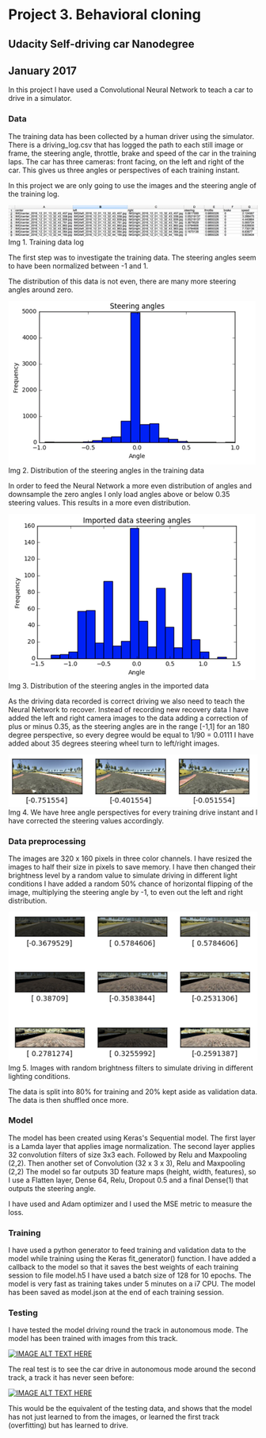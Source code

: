 # Project 3. Behavioral cloning
## Udacity Self-driving car Nanodegree
## January 2017

In this project I have used a Convolutional Neural Network to teach a car to drive in a simulator.

### Data

The training data has been collected by a human driver using the simulator. There is a driving_log.csv that has logged the path to each still image or frame, the steering angle, throttle, brake and speed of the car in the training laps.
The car has three cameras: front facing, on the left and right of the car. This gives us three angles or perspectives of each training instant.

In this project we are only going to use the images and the steering angle of the training log.

![alt text](img/training-log.png "Training data")
Img 1. Training data log

The first step was to investigate the training data. The steering angles seem to have been normalized between -1 and 1.

The distribution of this data is not even, there are many more steering angles around zero.

![alt text](img/data-steering-angle-dist.png "Training data steering angle distribution")
Img 2. Distribution of the steering angles in the training data

In order to feed the Neural Network a more even distribution of angles and downsample the zero angles I only load angles above or below 0.35 steering values.
This results in a more even distribution.

![alt text](img/imported-data-steering-dist.png "Imported data steering angle distribution")
Img 3. Distribution of the steering angles in the imported data

As the driving data recorded is correct driving we also need to teach the Neural Network to recover.
Instead of recording new recovery data I have added the left and right camera images to the data adding a correction of plus or minus 0.35, as the steering angles are in the range [-1,1] for an 180 degree perspective, so every degree would be equal to 1/90 = 0.0111 I have added about 35 degrees steering wheel turn to left/right images.

![alt text](img/camera-angles.png "The three camera perspectives")
Img 4. We have hree angle perspectives for every training drive instant and I have corrected the steering values accordingly.

### Data preprocessing

The images are 320 x 160 pixels in three color channels.
I have resized the images to half their size in pixels to save memory.
I have then changed their brightness level by a random value to simulate driving in different light conditions
I have added a random 50% chance of horizontal flipping of the image, multiplying the steering angle by -1, to even out the left and right distribution.

![alt text](img/different-brightness.png "Different brightness")
Img 5. Images with random brightness filters to simulate driving in different lighting conditions.

The data is split into 80% for training and 20% kept aside as validation data.
The data is then shuffled once more.

### Model

The model has been created using Keras's Sequential model.
The first layer is a Lamda layer that applies image normalization.
The second layer applies 32 convolution filters of size 3x3 each.
Followed by Relu and Maxpooling (2,2). Then another set of Convolution (32 x 3 x 3), Relu and Maxpooling (2,2)
The model so far outputs 3D feature maps (height, width, features), so I use a Flatten layer, Dense 64, Relu, Dropout 0.5 and a final Dense(1) that outputs the steering angle.

I have used and Adam optimizer and I used the MSE metric to measure the loss.

### Training

I have used a python generator to feed training and validation data to the model while training using the Keras fit_generator() function.
I have added a callback to the model so that it saves the best weights of each training session to file model.h5
I have used a batch size of 128 for 10 epochs.
The model is very fast as training takes under 5 minutes on a i7 CPU.
The model has been saved as model.json at the end of each training session.

### Testing

I have tested the model driving round the track in autonomous mode. The model has been trained with images from this track.

<a href="http://www.youtube.com/watch?feature=player_embedded&v=CZpvtnVzEKY" target="_blank"><img src="http://img.youtube.com/vi/CZpvtnVzEKY/0.jpg"
alt="IMAGE ALT TEXT HERE" width="240" height="180" border="0" /></a>

The real test is to see the car drive in autonomous mode around the second track, a track it has never seen before:

<a href="http://www.youtube.com/watch?feature=player_embedded&v=TRwdUxb-dq8" target="_blank"><img src="http://img.youtube.com/vi/TRwdUxb-dq8/0.jpg"
alt="IMAGE ALT TEXT HERE" width="240" height="180" border="0" /></a>

This would be the equivalent of the testing data, and shows that the model has not just learned to from the images, or learned the first track (overfitting) but has learned to drive.
